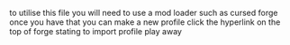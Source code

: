 to utilise this file you will need to use a mod loader such as cursed forge
once you have that you can make a new profile 
click the hyperlink on the top of forge stating to import profile
play away
